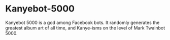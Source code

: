 # Kanyebot-5000
Kanyebot 5000 is a god among Facebook bots. It randomly generates the greatest album art of all time, and Kanye-isms on the level of Mark Twainbot 5000.
